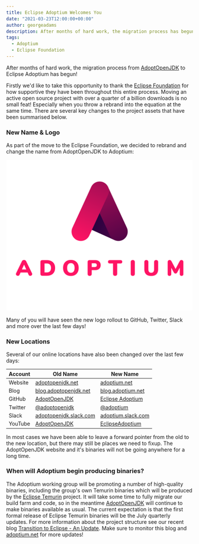 ```yaml
---
title: Eclipse Adoptium Welcomes You
date: "2021-03-23T12:00:00+00:00"
author: georgeadams
description: After months of hard work, the migration process has begun!
tags:
  - Adoptium
  - Eclipse Foundation
---
```


After months of hard work, the migration process from [AdoptOpenJDK](https://adoptopenjdk.net) to Eclipse Adoptium has begun!

Firstly we'd like to take this opportunity to thank the [Eclipse Foundation](https://www.eclipse.org/) for how supportive they have been throughout this entire process. Moving an active open source project with over a quarter of a billion downloads is no small feat! Especially when you throw a rebrand into the equation at the same time. There are several key changes to the project assets that have been summarised below.

### New Name & Logo
As part of the move to the Eclipse Foundation, we decided to rebrand and change the name from AdoptOpenJDK to Adoptium:

![Adoptium Logo](./adoptium_logo.png)

Many of you will have seen the new logo rollout to GitHub, Twitter, Slack and more over the last few days!

### New Locations
Several of our online locations have also been changed over the last few days:

| Account | Old Name | New Name |
| --- | --- | --- |
| Website | [adoptopenjdk.net](https://adoptopenjdk.net) | [adoptium.net](https://adoptium.net) |
| Blog | [blog.adoptopenjdk.net](https://blog.adoptopenjdk.net) | [blog.adoptium.net](https://blog.adoptium.net) |
| GitHub | [AdoptOpenJDK](https://github.com/adoptopenjdk) | [Eclipse Adoptium](https://github.com/adoptium) |
| Twitter | [@adoptopenjdk](https://twitter.com/adoptopenjdk) | [@adoptium](https://twitter.com/adoptium) |
| Slack | [adoptopenjdk.slack.com](https://adoptopenjdk.slack.com) | [adoptium.slack.com](https://adoptium.slack.com) |
| YouTube | [AdoptOpenJDK](https://www.youtube.com/c/AdoptOpenJDK) | [EclipseAdoptium](https://www.youtube.com/c/EclipseAdoptium) |

In most cases we have been able to leave a forward pointer from the old to the new location, but there may still be places we need to fixup. The AdoptOpenJDK website and it's binaries will not be going anywhere for a long time.

### When will Adoptium begin producing binaries?
The Adoptium working group will be promoting a number of high-quality binaries, including the group's own Temurin binaries which will be produced by the [Eclipse Temurin](https://projects.eclipse.org/projects/adoptium.temurin) project. It will take some time to fully migrate our build farm and code, so in the meantime [AdoptOpenJDK](https://adoptopenjdk.net) will continue to make binaries available as usual. The current expectation is that the first formal release of Eclipse Temurin binaries will be the July quarterly updates. For more information about the project structure see our recent blog [Transition to Eclipse - An Update](https://blog.adoptium.net/2021/03/transition-to-eclipse-an-update/). Make sure to monitor this blog and [adoptium.net](https://adoptium.net) for more updates!
